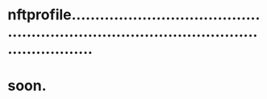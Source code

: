 # nftprofile...............................................................................................................
# soon.
